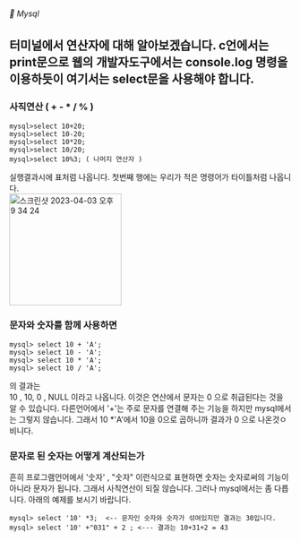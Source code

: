 ###### :cactus:  Mysql

## 터미널에서 연산자에 대해 알아보겠습니다.  c언에서는 print문으로 웹의 개발자도구에서는 console.log 명령을 이용하듯이 여기서는 select문을 사용해야 합니다. 
### 사직연산 ( +  - * / % )
```
mysql>select 10+20; 
mysql>select 10-20;
mysql>select 10*20;
mysql>select 10/20;
mysql>select 10%3; ( 나머지 연산자 )
```    
실행결과시에 표처럼 나옵니다. 첫번째 행에는 우리가 적은 명령어가 타이틀처럼 나옵니다.   
<img width="200" alt="스크린샷 2023-04-03 오후 9 34 24" src="https://user-images.githubusercontent.com/48478079/229510989-00184b4b-2acd-4157-98bc-88f55b11a9f6.png">

### 문자와 숫자를 함께 사용하면 
``` 
mysql> select 10 + 'A';
mysql> select 10 - 'A';
mysql> select 10 * 'A';
mysql> select 10 / 'A';
```  
의 결과는  
10 , 10, 0 , NULL 이라고 나옵니다. 
이것은 연산에서 문자는 0 으로 취급된다는 것을 알 수 있습니다. 다른언어에서 '+'는 주로 문자를 연결해 주는 기능을 하지만 mysql에서는 그렇지 않습니다. 그래서 10 *'A'에서 10을 0으로 곱하니까 결과가 0 으로 나온것ㅇ비니다.   


### 문자로 된 숫자는 어떻게 계산되는가
흔히 프로그램언어에서 '숫자' , "숫자" 이런식으로 표현하면 숫자는 숫자로써의 기능이 아니라 문자가 됩니다. 그래서 사칙연산이 되질 않습니다. 그러나 mysql에서는 좀 다릅니다. 아래의 예제를 보시기 바랍니다.  
```
mysql> select '10' *3;  <-- 문자인 숫자와 숫자가 섞여있지만 결과는 30입니다.
mysql> select '10' +"031" + 2 ; <--- 결과는 10+31+2 = 43
```
